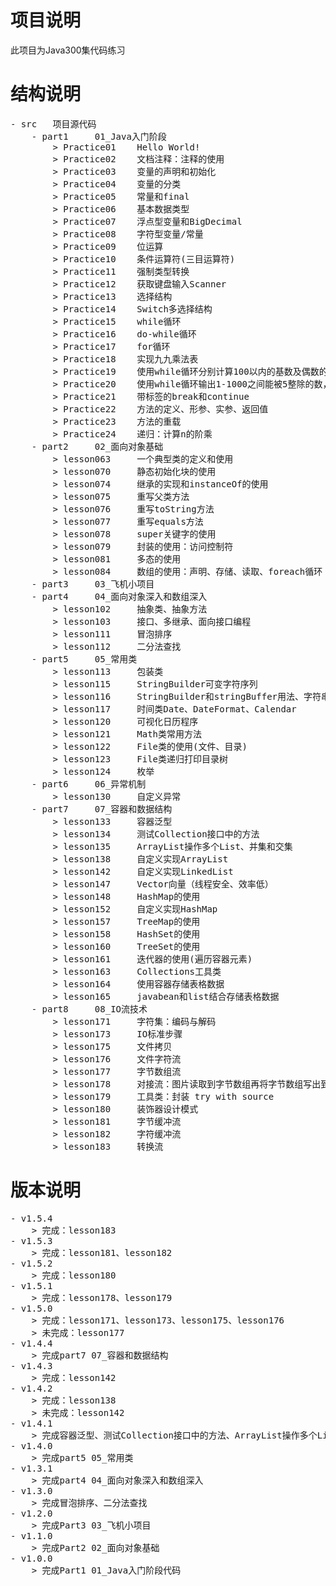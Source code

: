 <h1>项目说明</h1>

此项目为Java300集代码练习

<h1>结构说明</h1>
<pre>
- src   项目源代码
    - part1     01_Java入门阶段
        > Practice01    Hello World!
        > Practice02    文档注释：注释的使用
        > Practice03    变量的声明和初始化
        > Practice04    变量的分类
        > Practice05    常量和final
        > Practice06    基本数据类型
        > Practice07    浮点型变量和BigDecimal
        > Practice08    字符型变量/常量
        > Practice09    位运算
        > Practice10    条件运算符(三目运算符)
        > Practice11    强制类型转换
        > Practice12    获取键盘输入Scanner
        > Practice13    选择结构
        > Practice14    Switch多选择结构
        > Practice15    while循环
        > Practice16    do-while循环
        > Practice17    for循环
        > Practice18    实现九九乘法表
        > Practice19    使用while循环分别计算100以内的基数及偶数的和
        > Practice20    使用while循环输出1-1000之间能被5整除的数，且每行输出5个
        > Practice21    带标签的break和continue
        > Practice22    方法的定义、形参、实参、返回值
        > Practice23    方法的重载
        > Practice24    递归：计算n的阶乘
    - part2     02_面向对象基础
        > lesson063     一个典型类的定义和使用
        > lesson070     静态初始化块的使用
        > lesson074     继承的实现和instanceOf的使用
        > lesson075     重写父类方法
        > lesson076     重写toString方法
        > lesson077     重写equals方法
        > lesson078     super关键字的使用
        > lesson079     封装的使用：访问控制符
        > lesson081     多态的使用
        > lesson084     数组的使用：声明、存储、读取、foreach循环
    - part3     03_飞机小项目
    - part4     04_面向对象深入和数组深入
        > lesson102     抽象类、抽象方法
        > lesson103     接口、多继承、面向接口编程
        > lesson111     冒泡排序
        > lesson112     二分法查找  
    - part5     05_常用类
        > lesson113     包装类
        > lesson115     StringBuilder可变字符序列
        > lesson116     StringBuilder和stringBuffer用法、字符串拼接的推荐方式
        > lesson117     时间类Date、DateFormat、Calendar
        > lesson120     可视化日历程序
        > lesson121     Math类常用方法
        > lesson122     File类的使用(文件、目录)
        > lesson123     File类递归打印目录树
        > lesson124     枚举
    - part6     06_异常机制
        > lesson130     自定义异常
    - part7     07_容器和数据结构
        > lesson133     容器泛型
        > lesson134     测试Collection接口中的方法
        > lesson135     ArrayList操作多个List、并集和交集
        > lesson138     自定义实现ArrayList
        > lesson142     自定义实现LinkedList
        > lesson147     Vector向量（线程安全、效率低）
        > lesson148     HashMap的使用
        > lesson152     自定义实现HashMap
        > lesson157     TreeMap的使用
        > lesson158     HashSet的使用
        > lesson160     TreeSet的使用
        > lesson161     迭代器的使用(遍历容器元素)
        > lesson163     Collections工具类
        > lesson164     使用容器存储表格数据
        > lesson165     javabean和list结合存储表格数据
    - part8     08_IO流技术
        > lesson171     字符集：编码与解码
        > lesson173     IO标准步骤
        > lesson175     文件拷贝
        > lesson176     文件字符流
        > lesson177     字节数组流
        > lesson178     对接流：图片读取到字节数组再将字节数组写出到文件
        > lesson179     工具类：封装 try with source
        > lesson180     装饰器设计模式
        > lesson181     字节缓冲流
        > lesson182     字符缓冲流
        > lesson183     转换流
</pre>
<h1>版本说明</h1>
<pre>
- v1.5.4
    > 完成：lesson183
- v1.5.3
    > 完成：lesson181、lesson182
- v1.5.2
    > 完成：lesson180
- v1.5.1
    > 完成：lesson178、lesson179
- v1.5.0
    > 完成：lesson171、lesson173、lesson175、lesson176
    > 未完成：lesson177
- v1.4.4
    > 完成part7 07_容器和数据结构
- v1.4.3
    > 完成：lesson142
- v1.4.2
    > 完成：lesson138
    > 未完成：lesson142
- v1.4.1
    > 完成容器泛型、测试Collection接口中的方法、ArrayList操作多个List、并集和交集
- v1.4.0
    > 完成part5 05_常用类
- v1.3.1
    > 完成part4 04_面向对象深入和数组深入
- v1.3.0
    > 完成冒泡排序、二分法查找
- v1.2.0
    > 完成Part3 03_飞机小项目
- v1.1.0
    > 完成Part2 02_面向对象基础
- v1.0.0
    > 完成Part1 01_Java入门阶段代码
</pre>
